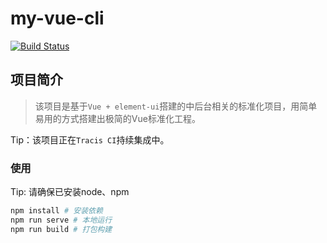 # my-vue-cli

[![Build Status](https://travis-ci.com/aotianwinter/my-vue-cli.svg?branch=master)](https://travis-ci.com/aotianwinter/my-vue-cli)

## 项目简介

> 该项目是基于`Vue + element-ui`搭建的中后台相关的标准化项目，用简单易用的方式搭建出极简的Vue标准化工程。

Tip：该项目正在`Tracis CI`持续集成中。
<i class="fa fa-address-book" aria-hidden="true"></i>

### 使用

Tip: 请确保已安装node、npm
```bash
npm install # 安装依赖
npm run serve # 本地运行
npm run build # 打包构建
```

<link rel="stylesheet" href="https://use.fontawesome.com/releases/v5.0.13/css/all.css">
